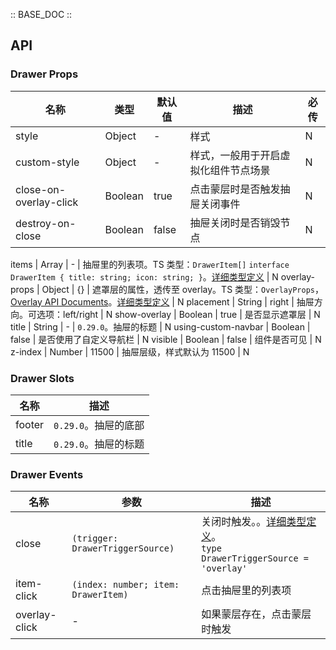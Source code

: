 :: BASE_DOC ::

## API

### Drawer Props

名称 | 类型 | 默认值 | 描述 | 必传
-- | -- | -- | -- | --
style | Object | - | 样式 | N
custom-style | Object | - | 样式，一般用于开启虚拟化组件节点场景 | N
close-on-overlay-click | Boolean | true | 点击蒙层时是否触发抽屉关闭事件 | N
destroy-on-close | Boolean | false | 抽屉关闭时是否销毁节点 | N

items | Array | - | 抽屉里的列表项。TS 类型：`DrawerItem[]` `interface DrawerItem { title: string; icon: string; }`。[详细类型定义](https://github.com/Tencent/tdesign-miniprogram/blob/develop/packages/components/drawer/type.ts) | N
overlay-props | Object | {} | 遮罩层的属性，透传至 overlay。TS 类型：`OverlayProps`，[Overlay API Documents](./overlay?tab=api)。[详细类型定义](https://github.com/Tencent/tdesign-miniprogram/blob/develop/packages/components/drawer/type.ts) | N
placement | String | right | 抽屉方向。可选项：left/right | N
show-overlay | Boolean | true | 是否显示遮罩层 | N
title | String | - | `0.29.0`。抽屉的标题 | N
using-custom-navbar | Boolean | false | 是否使用了自定义导航栏 | N
visible | Boolean | false | 组件是否可见 | N
z-index | Number | 11500 | 抽屉层级，样式默认为 11500 | N

### Drawer Slots

名称 | 描述
-- | --
footer | `0.29.0`。抽屉的底部
title | `0.29.0`。抽屉的标题

### Drawer Events

名称 | 参数 | 描述
-- | -- | --
close | `(trigger: DrawerTriggerSource)` | 关闭时触发。。[详细类型定义](https://github.com/Tencent/tdesign-miniprogram/blob/develop/packages/components/drawer/type.ts)。<br/>`type DrawerTriggerSource = 'overlay'`<br/>
item-click | `(index: number; item: DrawerItem)` | 点击抽屉里的列表项
overlay-click | \- | 如果蒙层存在，点击蒙层时触发
